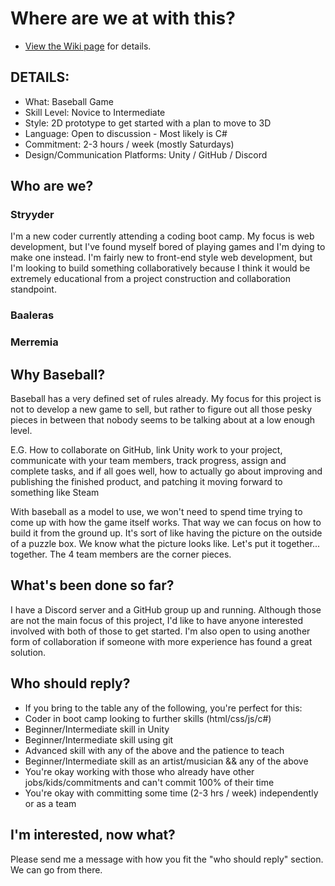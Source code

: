# Where are we at with this?
* [View the Wiki page](https://github.com/knights-of-balmoral/2D-Baseball/wiki) for details.

## DETAILS:
* What: Baseball Game
* Skill Level: Novice to Intermediate
* Style: 2D prototype to get started with a plan to move to 3D
* Language: Open to discussion - Most likely is C#
* Commitment: 2-3 hours / week (mostly Saturdays)
* Design/Communication Platforms: Unity / GitHub / Discord

## Who are we?

### Stryyder
I'm a new coder currently attending a coding boot camp. My focus is web development, but I've found myself bored of playing games and I'm dying to make one instead. I'm fairly new to front-end style web development, but I'm looking to build something collaboratively because I think it would be extremely educational from a project construction and collaboration standpoint.

### Baaleras
### Merremia

## Why Baseball?

Baseball has a very defined set of rules already. My focus for this project is not to develop a new game to sell, but rather to figure out all those pesky pieces in between that nobody seems to be talking about at a low enough level.

E.G. How to collaborate on GitHub, link Unity work to your project, communicate with your team members, track progress, assign and complete tasks, and if all goes well, how to actually go about improving and publishing the finished product, and patching it moving forward to something like Steam

With baseball as a model to use, we won't need to spend time trying to come up with how the game itself works. That way we can focus on how to build it from the ground up. It's sort of like having the picture on the outside of a puzzle box. We know what the picture looks like. Let's put it together... together. The 4 team members are the corner pieces.

## What's been done so far?

I have a Discord server and a GitHub group up and running. Although those are not the main focus of this project, I'd like to have anyone interested involved with both of those to get started. I'm also open to using another form of collaboration if someone with more experience has found a great solution.

## Who should reply?

* If you bring to the table any of the following, you're perfect for this:
* Coder in boot camp looking to further skills (html/css/js/c#)
* Beginner/Intermediate skill in Unity
* Beginner/Intermediate skill using git
* Advanced skill with any of the above and the patience to teach
* Beginner/Intermediate skill as an artist/musician && any of the above
* You're okay working with those who already have other jobs/kids/commitments and can't commit 100% of their time
* You're okay with committing some time (2-3 hrs / week) independently or as a team



## I'm interested, now what?

Please send me a message with how you fit the "who should reply" section. We can go from there.
